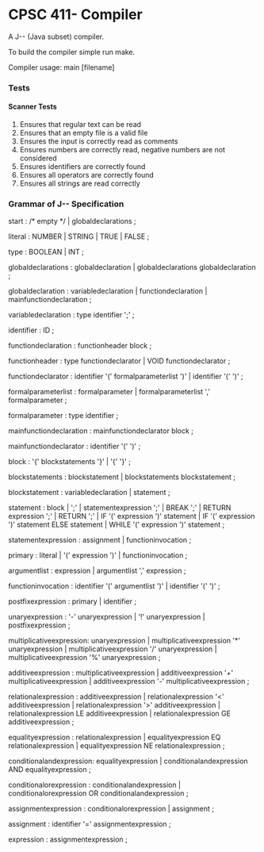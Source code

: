 # CPSC 411- Compiler

A J-- (Java subset) compiler.

To build the compiler simple run make.

Compiler usage: main [filename]

### Tests

#### Scanner Tests
1. Ensures that regular text can be read
2. Ensures that an empty file is a valid file
3. Ensures the input is correctly read as comments
4. Ensures numbers are correctly read, negative numbers are not considered
5. Ensures identifiers are correctly found
6. Ensures all operators are correctly found
7. Ensures all strings are read correctly

### Grammar of J-- Specification

start           : /* empty */
                | globaldeclarations
                ;

literal         : NUMBER
                | STRING
                | TRUE
                | FALSE
                ;

type            : BOOLEAN
                | INT
                ;

globaldeclarations      : globaldeclaration
                        | globaldeclarations globaldeclaration
                        ;

globaldeclaration       : variabledeclaration
                        | functiondeclaration
                        | mainfunctiondeclaration
                        ;

variabledeclaration     : type identifier ';'
                        ;

identifier              : ID
                        ;

functiondeclaration     : functionheader block
                        ;

functionheader          : type functiondeclarator
                        | VOID functiondeclarator
                        ;

functiondeclarator      : identifier '(' formalparameterlist ')'
                        | identifier '(' ')'
                        ;

formalparameterlist     : formalparameter
                        | formalparameterlist ',' formalparameter
                        ;

formalparameter         : type identifier
                        ;

mainfunctiondeclaration : mainfunctiondeclarator block
                        ;

mainfunctiondeclarator  : identifier '(' ')'
                        ;

block                   : '{' blockstatements '}'
                        | '{' '}'
                        ;

blockstatements         : blockstatement
                        | blockstatements blockstatement
                        ;

blockstatement          : variabledeclaration
                        | statement
                        ;

statement               : block
                        | ';'
                        | statementexpression ';'
                        | BREAK ';'
                        | RETURN expression ';'
                        | RETURN ';'
                        | IF '(' expression ')' statement
                        | IF '(' expression ')' statement ELSE statement
                        | WHILE '(' expression ')' statement
                        ;

statementexpression     : assignment
                        | functioninvocation
                        ;

primary                 : literal
                        | '(' expression ')'
                        | functioninvocation
                        ;

argumentlist            : expression
                        | argumentlist ',' expression
                        ;

functioninvocation      : identifier '(' argumentlist ')'
                        | identifier '(' ')'
                        ;

postfixexpression       : primary
                        | identifier
                        ;

unaryexpression         : '-' unaryexpression
                        | '!' unaryexpression
                        | postfixexpression
                        ;

multiplicativeexpression: unaryexpression
                        | multiplicativeexpression '*' unaryexpression
                        | multiplicativeexpression '/' unaryexpression
                        | multiplicativeexpression '%' unaryexpression
                        ;

additiveexpression      : multiplicativeexpression
                        | additiveexpression '+' multiplicativeexpression
                        | additiveexpression '-' multiplicativeexpression
                        ;

relationalexpression    : additiveexpression
                        | relationalexpression '<' additiveexpression
                        | relationalexpression '>' additiveexpression
                        | relationalexpression LE additiveexpression
                        | relationalexpression GE additiveexpression
                        ;

equalityexpression      : relationalexpression
                        | equalityexpression EQ relationalexpression
                        | equalityexpression NE relationalexpression
                        ;

conditionalandexpression: equalityexpression
                        | conditionalandexpression AND equalityexpression
                        ;

conditionalorexpression : conditionalandexpression
                        | conditionalorexpression OR conditionalandexpression
                        ;

assignmentexpression    : conditionalorexpression
                        | assignment
                        ;

assignment              : identifier '=' assignmentexpression
                        ;

expression              : assignmentexpression
                        ;